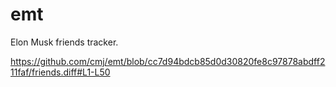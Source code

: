 # emt
Elon Musk friends tracker.

https://github.com/cmj/emt/blob/cc7d94bdcb85d0d30820fe8c97878abdff211faf/friends.diff#L1-L50
